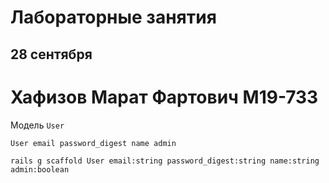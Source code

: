 # Лабораторные занятия

## 28 сентября

<h1>Хафизов Марат Фартович М19-733</h1>

Модель `User`

~~~~
User email password_digest name admin
~~~~

~~~~
rails g scaffold User email:string password_digest:string name:string admin:boolean
~~~~
